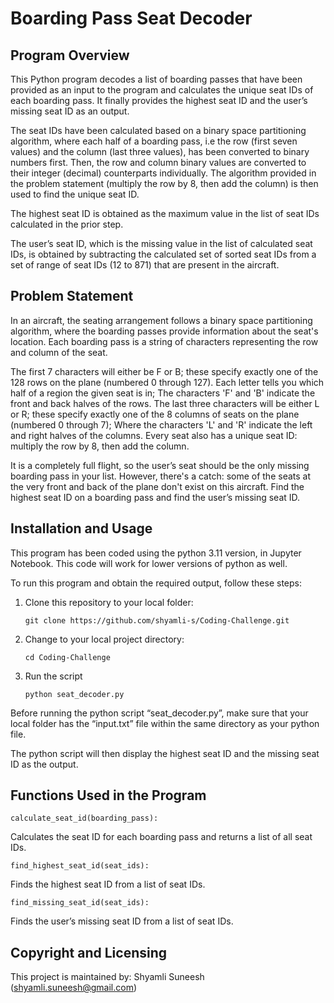 # Boarding Pass Seat Decoder 

## Program Overview

This Python program decodes a list of boarding passes that have been provided as an input to the program and calculates the unique seat IDs of each boarding pass. It finally provides the highest seat ID and the user’s missing seat ID as an output. 

The seat IDs have been calculated based on a binary space partitioning algorithm, where each half of a boarding pass, i.e the row (first seven values) and the column (last three values), has been converted to binary numbers first. Then, the row and column binary values are converted to their integer (decimal) counterparts individually. The algorithm provided in the problem statement (multiply the row by 8, then add the column) is then used to find the unique seat ID. 

The highest seat ID is obtained as the maximum value in the list of seat IDs calculated in the prior step.

The user’s seat ID, which is the missing value in the list of calculated seat IDs, is obtained by subtracting the calculated set of sorted seat IDs from a set of range of seat IDs (12 to 871) that are present in the aircraft.

## Problem Statement 

In an aircraft, the seating arrangement follows a binary space partitioning algorithm, where the boarding passes provide information about the seat's location. Each boarding pass is a string of characters representing the row and column of the seat. 

The first 7 characters will either be F or B; these specify exactly one of the 128 rows on the plane (numbered 0 through 127). Each letter tells you which half of a region the given seat is in; The characters 'F' and 'B' indicate the front and back halves of the rows. The last three characters will be either L or R; these specify exactly one of the 8 columns of seats on the plane (numbered 0 through 7); Where the characters 'L' and 'R' indicate the left and right halves of the columns. Every seat also has a unique seat ID: multiply the row by 8, then add the column.

It is a completely full flight, so the user’s seat should be the only missing boarding pass in your list. However, there's a catch: some of the seats at the very front and back of the plane don't exist on this aircraft. Find the highest seat ID on a boarding pass and find the user’s missing seat ID.

## Installation and Usage

This program has been coded using the python 3.11 version, in Jupyter Notebook. This code will work for lower versions of python as well. 

To run this program and obtain the required output, follow these steps:

1. Clone this repository to your local folder:

   ```
   git clone https://github.com/shyamli-s/Coding-Challenge.git

2. Change to your local project directory:

   ```
   cd Coding-Challenge
   ```

3. Run the script

   ```
   python seat_decoder.py
   ```

Before running the python script “seat_decoder.py”, make sure that your local folder has the “input.txt” file within the same directory as your python file. 

The python script will then display the highest seat ID and the missing seat ID as the output.

## Functions Used in the Program

``` calculate_seat_id(boarding_pass): ```

Calculates the seat ID for each boarding pass and returns a list of all seat IDs.

``` find_highest_seat_id(seat_ids): ```

Finds the highest seat ID from a list of seat IDs.

``` find_missing_seat_id(seat_ids): ```

Finds the user’s missing seat ID from a list of seat IDs.

## Copyright and Licensing

This project is maintained by: Shyamli Suneesh (shyamli.suneesh@gmail.com)
